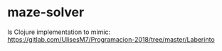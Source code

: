 # maze-solver

ls
Clojure implementation to mimic: https://gitlab.com/UlisesM7/Programacion-2018/tree/master/Laberinto
